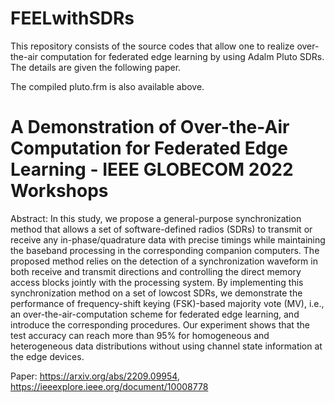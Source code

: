 # FEELwithSDRs
This repository consists of the source codes that allow one to realize over-the-air computation for federated edge learning by using Adalm Pluto SDRs. The details are given the following paper.

The compiled pluto.frm is also available above.

# A Demonstration of Over-the-Air Computation for Federated Edge Learning - IEEE GLOBECOM 2022 Workshops
Abstract:
In this study, we propose a general-purpose synchronization method that allows a set of software-defined radios (SDRs) to transmit or receive any in-phase/quadrature data with precise timings while maintaining the baseband processing in the corresponding companion computers. The proposed method relies on the detection of a synchronization waveform in both receive and transmit directions and controlling the direct memory access blocks jointly with the processing system. By implementing this synchronization method on a set of lowcost SDRs, we demonstrate the performance of frequency-shift keying (FSK)-based majority vote (MV), i.e., an over-the-air-computation scheme for federated edge learning, and introduce the corresponding procedures. Our experiment shows that the test accuracy can reach more than 95% for homogeneous and heterogeneous data distributions without using channel state information at the edge devices.

Paper: https://arxiv.org/abs/2209.09954, https://ieeexplore.ieee.org/document/10008778

